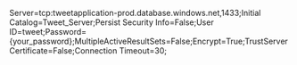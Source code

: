 Server=tcp:tweetapplication-prod.database.windows.net,1433;Initial Catalog=Tweet_Server;Persist Security Info=False;User ID=tweet;Password={your_password};MultipleActiveResultSets=False;Encrypt=True;TrustServerCertificate=False;Connection Timeout=30;
